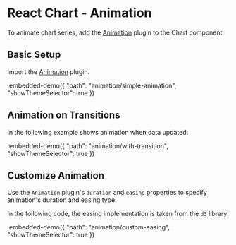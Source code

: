 # React Chart - Animation

To animate chart series, add the [Animation](../reference/animation.md) plugin to the Chart component.

## Basic Setup

Import the [Animation](../reference/animation.md) plugin.

.embedded-demo({ "path": "animation/simple-animation", "showThemeSelector": true })


## Animation on Transitions

In the following example shows animation when data updated:

.embedded-demo({ "path": "animation/with-transition", "showThemeSelector": true })

## Customize Animation

Use the `Animation` plugin's `duration` and `easing` properties to specify animation's duration and easing type.

In the following code, the easing implementation is taken from the `d3` library:

.embedded-demo({ "path": "animation/custom-easing", "showThemeSelector": true })
